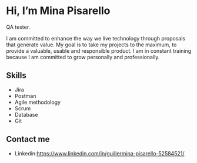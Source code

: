 # Hi, I’m Mina Pisarello
 QA tester.

I am committed to enhance the way we live technology through proposals that generate value. My goal is to take my projects to the maximum, to provide a valuable, usable and responsible product. I am in constant training because I am committed to grow personally and professionally.



## Skills
- Jira
- Postman
- Agile methodology
- Scrum
- Database
- Git

## Contact me
- Linkedin:https://www.linkedin.com/in/guillermina-pisarello-52584521/
